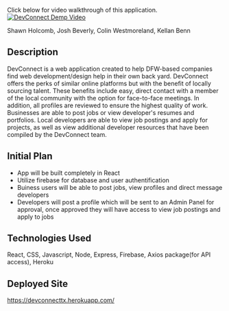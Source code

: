 Click below for video walkthrough of this application.<br />
[![DevConnect Demp Video](http://img.youtube.com/vi/9KC8lBXgfY8/0.jpg)](https://www.youtube.com/watch?v=9KC8lBXgfY8&feature=youtu.be "DevConnect Demo Video")<br />

Shawn Holcomb, Josh Beverly, Colin Westmoreland, Kellan Benn

## Description

DevConnect is a web application created to help DFW-based companies find web development/design help in their own back yard.  DevConnect offers the perks of similar online platforms but with the benefit of locally sourcing talent.  These benefits include easy, direct contact with a member of the local community with the option for face-to-face meetings.  In addition, all profiles are reviewed to ensure the highest quality of work.  Businesses are able to post jobs or view developer's resumes and portfolios.  Local developers are able to view job postings and apply for projects, as well as view additional developer resources that have been compiled by the DevConnect team.

## Initial Plan 
- App will be built completely in React
- Utilize firebase for database and user authentification
- Buiness users will be able to post jobs, view profiles and direct message developers
- Developers will post a profile which will be sent to an Admin Panel for approval, once approved they will have access to view job postings and apply to jobs

## Technologies Used
React, CSS, Javascript, Node, Express, Firebase, Axios package(for API access), Heroku

## Deployed Site
https://devconnecttx.herokuapp.com/
